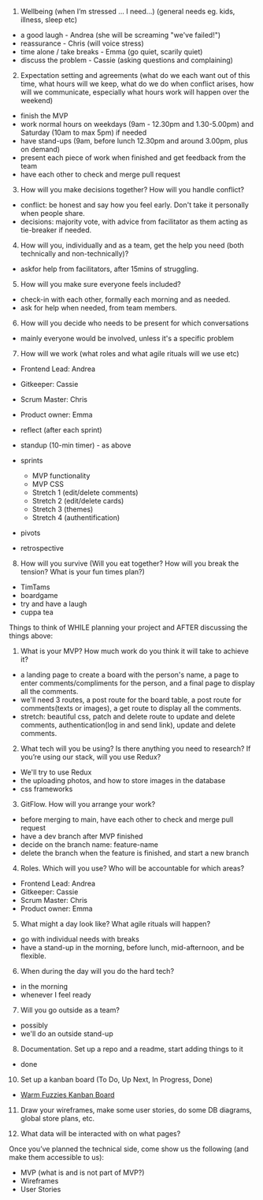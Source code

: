 1. Wellbeing (when I’m stressed ... I need...) (general needs eg. kids, illness, sleep etc)
- a good laugh - Andrea (she will be screaming "we've failed!")
- reassurance - Chris (will voice stress)
- time alone / take breaks - Emma (go quiet, scarily quiet)
- discuss the problem - Cassie (asking questions and complaining)

2. Expectation setting and agreements (what do we each want out of this time, what hours will we keep, what do we do when conflict arises, how will we communicate, especially what hours work will happen over the weekend)
- finish the MVP
- work normal hours on weekdays (9am - 12.30pm and 1.30-5.00pm) and Saturday (10am to max 5pm) if needed
- have stand-ups (9am, before lunch 12.30pm and around 3.00pm, plus on demand)
- present each piece of work when finished and get feedback from the team
- have each other to check and merge pull request

3. How will you make decisions together? How will you handle conflict?
- conflict:  be honest and say how you feel early.  Don't take it personally when people share.
- decisions:  majority vote, with advice from facilitator as them acting as tie-breaker if needed.

4. How will you, individually and as a team, get the help you need (both technically and non-technically)?
- askfor help from facilitators, after 15mins of struggling.

5. How will you make sure everyone feels included?
- check-in with each other, formally each morning and as needed.
- ask for help when needed, from team members.

6. How will you decide who needs to be present for which conversations
- mainly everyone would be involved, unless it's a specific problem

7. How will we work (what roles and what agile rituals will we use etc)
- Frontend Lead: Andrea
- Gitkeeper: Cassie
- Scrum Master: Chris
- Product owner: Emma

- reflect (after each sprint)
- standup (10-min timer) - as above
- sprints
  - MVP functionality
  - MVP CSS
  - Stretch 1 (edit/delete comments)
  - Stretch 2 (edit/delete cards)
  - Stretch 3 (themes)
  - Stretch 4 (authentification)
- pivots
- retrospective

8. How will you survive (Will you eat together? How will you break the tension? What is your fun times plan?)
- TimTams
- boardgame
- try and have a laugh
- cuppa tea


Things to think of WHILE planning your project and AFTER discussing the things above:
1. What is your MVP? How much work do you think it will take to achieve it?
- a landing page to create a board with the person's name, a page to enter comments/compliments for the person, and a final page to display all the comments. 
- we'll need 3 routes, a post route for the board table, a post route for comments(texts or images), a get route to display all the comments.
- stretch: beautiful css, patch and delete route to update and delete comments, authentication(log in and send link), update and delete comments.

2. What tech will you be using? Is there anything you need to research? If you’re using our stack, will you use Redux?
- We'll try to use Redux
- the uploading photos, and how to store images in the database
- css frameworks

3. GitFlow. How will you arrange your work?
- before merging to main, have each other to check and merge pull request
- have a dev branch after MVP finished
- decide on the branch name: feature-name
- delete the branch when the feature is finished, and start a new branch

4. Roles. Which will you use? Who will be accountable for which areas?
- Frontend Lead: Andrea
- Gitkeeper: Cassie
- Scrum Master: Chris
- Product owner: Emma

5. What might a day look like? What agile rituals will happen?
- go with individual needs with breaks
- have a stand-up in the morning, before lunch, mid-afternoon, and be flexible.

6. When during the day will you do the hard tech?
- in the morning
- whenever I feel ready

7. Will you go outside as a team?
- possibly
- we'll do an outside stand-up

8. Documentation. Set up a repo and a readme, start adding things to it
- done

10. Set up a kanban board (To Do, Up Next, In Progress, Done)
* [Warm Fuzzies Kanban Board](https://dev-academy-aotearoa.slack.com/archives/C03P9Q5G2CS/p1657682519907639)


11. Draw your wireframes, make some user stories, do some DB diagrams, global store plans, etc.


12. What data will be interacted with on what pages?

Once you’ve planned the technical side, come show us the following (and make them accessible to us):
- MVP (what is and is not part of MVP?)
- Wireframes
- User Stories

